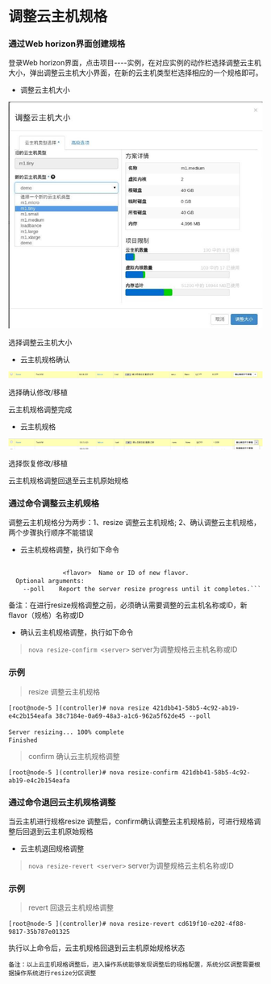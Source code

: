 # 调整云主机规格

### 通过Web horizon界面创建规格

 登录Web horizon界面，点击项目----实例，在对应实例的动作栏选择调整云主机大小，弹出调整云主机大小界面，在新的云主机类型栏选择相应的一个规格即可。

* 调整云主机大小

![Flavors_Create](../Picture/flavors_resize.jpeg)

选择调整云主机大小

* 云主机规格确认

![Flavors_Create](../Picture/flavor_resize2.jpg)

选择确认修改/移植

云主机规格调整完成

* 云主机规格

![Flavors_Create](../Picture/flavors_resize3.jpg)

选择恢复修改/移植

云主机规格调整回退至云主机原始规格

### 通过命令调整云主机规格

调整云主机规格分为两步：1、resize 调整云主机规格; 2、确认调整云主机规格，两个步骤执行顺序不能错误

* 云主机规格调整，执行如下命令

> ``` nova resize  <server>  Name or ID of server.
                   <flavor>  Name or ID of new flavor.
	  Optional arguments:
	    --poll    Report the server resize progress until it completes.```
备注：在进行resize规格调整之前，必须确认需要调整的云主机名称或ID，新flavor（规格）名称或ID

* 确认云主机规格调整，执行如下命令

> ``` nova resize-confirm <server> ``` server为调整规格云主机名称或ID

### 示例

> resize 调整云主机规格

```
[root@node-5 ](controller)# nova resize 421dbb41-58b5-4c92-ab19-e4c2b154eafa 38c7184e-0a69-48a3-a1c6-962a5f62de45 --poll

Server resizing... 100% complete
Finished

```

> confirm 确认云主机规格调整

```
[root@node-5 ](controller)# nova resize-confirm 421dbb41-58b5-4c92-ab19-e4c2b154eafa

```

### 通过命令退回云主机规格调整

当云主机进行规格resize 调整后，confirm确认调整云主机规格前，可进行规格调整后回退到云主机原始规格

* 云主机退回规格调整

> ``` nova resize-revert <server> ``` server为调整规格云主机名称或ID

### 示例

> revert 回退云主机规格调整

```
[root@node-5 ](controller)# nova resize-revert cd619f10-e202-4f88-9817-35b787e01325

```

执行以上命令后，云主机规格回退到云主机原始规格状态


`备注：以上云主机规格调整后，进入操作系统能够发现调整后的规格配置，系统分区调整需要根据操作系统进行resize分区调整`
